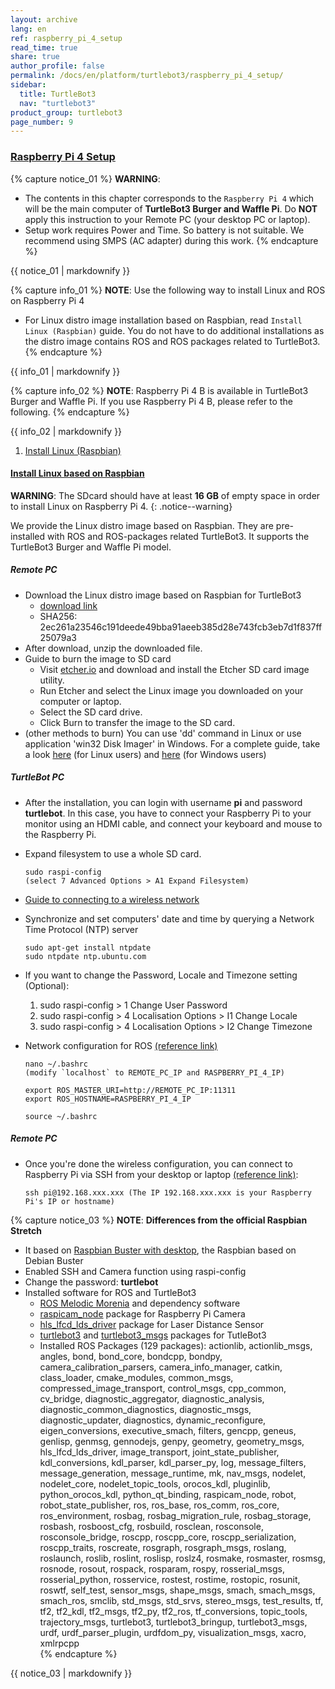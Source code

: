 ```yaml
---
layout: archive
lang: en
ref: raspberry_pi_4_setup
read_time: true
share: true
author_profile: false
permalink: /docs/en/platform/turtlebot3/raspberry_pi_4_setup/
sidebar:
  title: TurtleBot3
  nav: "turtlebot3"
product_group: turtlebot3
page_number: 9
---
```


<div style="counter-reset: h1 6"></div>
<div style="counter-reset: h2 2"></div>
<div style="counter-reset: h3 0"></div>

<!--[dummy Header 1]>
  <h1 id="setup"><a href="#setup">Setup</a></h1>
  <h2 id="sbc-setup"><a href="#sbc-setup">SBC Setup</a></h2>
<![end dummy Header 1]-->

### [Raspberry Pi 4 Setup](#raspberry_pi_4_setup)

{% capture notice_01 %}
**WARNING**:
- The contents in this chapter corresponds to the `Raspberry Pi 4` which will be the main computer of **TurtleBot3 Burger and Waffle Pi**. Do **NOT** apply this instruction to your Remote PC (your desktop PC or laptop).
- Setup work requires Power and Time. So battery is not suitable. We recommend using SMPS (AC adapter) during this work.
{% endcapture %}
<div class="notice--warning">{{ notice_01 | markdownify }}</div>


{% capture info_01 %}
**NOTE**: Use the following way to install Linux and ROS on Raspberry Pi 4
- For Linux distro image installation based on Raspbian, read `Install Linux (Raspbian)` guide. You do not have to do additional installations as the distro image contains ROS and ROS packages related to TurtleBot3.  
{% endcapture %}
<div class="notice--info">{{ info_01 | markdownify }}</div>

{% capture info_02 %}
**NOTE**: Raspberry Pi 4 B is available in TurtleBot3 Burger and Waffle Pi. If you use Raspberry Pi 4 B, please refer to the following.
{% endcapture %}
<div class="notice--info">{{ info_02 | markdownify }}</div>

  1. [Install Linux (Raspbian)][install_linux_based_on_raspbian]

#### [Install Linux based on Raspbian](#install-linux-based-on-raspbian)

**WARNING**: The SDcard should have at least **16 GB** of empty space in order to install Linux on Raspberry Pi 4.
{: .notice--warning}

We provide the Linux distro image based on Raspbian. They are pre-installed with ROS and ROS-packages related TurtleBot3. It supports the TurtleBot3 Burger and Waffle Pi model.  

##### Remote PC
- Download the Linux distro image based on Raspbian for TurtleBot3
  - [download link](http://www.robotis.com/service/download.php?no=new_address_for_raspberry_pi_4)
  - SHA256: 2ec261a23546c191deede49bba91aeeb385d28e743fcb3eb7d1f837ff25079a3
- After download, unzip the downloaded file.
- Guide to burn the image to SD card
  - Visit [etcher.io](https://etcher.io/) and download and install the Etcher SD card image utility.
  - Run Etcher and select the Linux image you downloaded on your computer or laptop.
  - Select the SD card drive.
  - Click Burn to transfer the image to the SD card.
- (other methods to burn) You can use 'dd' command in Linux or use application 'win32 Disk Imager' in Windows. For a complete guide, take a look [here](https://elinux.org/RPi_Easy_SD_Card_Setup#Using_the_Linux_command_line) (for Linux users) and [here](https://elinux.org/RPi_Easy_SD_Card_Setup#Using_the_Win32DiskImager_program) (for Windows users)

##### TurtleBot PC
- After the installation, you can login with username **pi** and password **turtlebot**. In this case, you have to connect your Raspberry Pi to your monitor using an HDMI cable, and connect your keyboard and mouse to the Raspberry Pi.

- Expand filesystem to use a whole SD card.
  ```
  sudo raspi-config
  (select 7 Advanced Options > A1 Expand Filesystem)
  ```

- [Guide to connecting to a wireless network](https://www.raspberrypi.org/learning/software-guide/wifi/)

- Synchronize and set computers' date and time by querying a Network Time Protocol (NTP) server
  ```
  sudo apt-get install ntpdate
  sudo ntpdate ntp.ubuntu.com
  ```

- If you want to change the Password, Locale and Timezone setting (Optional):
  1. sudo raspi-config > 1 Change User Password
  1. sudo raspi-config > 4 Localisation Options > I1 Change Locale
  1. sudo raspi-config > 4 Localisation Options > I2 Change Timezone

- Network configuration for ROS [(reference link)][network_configuration]
	```
	nano ~/.bashrc
	(modify `localhost` to REMOTE_PC_IP and RASPBERRY_PI_4_IP)

	export ROS_MASTER_URI=http://REMOTE_PC_IP:11311
	export ROS_HOSTNAME=RASPBERRY_PI_4_IP
	```

	```
	source ~/.bashrc
	```

##### Remote PC
- Once you're done the wireless configuration, you can connect to Raspberry Pi via SSH from your desktop or laptop [(reference link)][enable_ssh_server_in_raspberry_pi]:
  ```
  ssh pi@192.168.xxx.xxx (The IP 192.168.xxx.xxx is your Raspberry Pi's IP or hostname)
  ```

{% capture notice_03 %}
**NOTE**: **Differences from the official Raspbian Stretch**
- It based on [Raspbian Buster with desktop](https://www.raspberrypi.org/downloads/raspbian/), the Raspbian based on Debian Buster
- Enabled SSH and Camera function using raspi-config
- Change the password: **turtlebot**
- Installed software for ROS and TurtleBot3
  - [ROS Melodic Morenia](http://wiki.ros.org/melodic) and dependency software
  - [raspicam_node](https://github.com/UbiquityRobotics/raspicam_node) package for Raspberry Pi Camera
  - [hls_lfcd_lds_driver](https://github.com/ROBOTIS-GIT/hls_lfcd_lds_driver) package for Laser Distance Sensor
  - [turtlebot3](https://github.com/ROBOTIS-GIT/turtlebot3) and [turtlebot3_msgs](https://github.com/ROBOTIS-GIT/turtlebot3_msgs) packages for TutleBot3
  - Installed ROS Packages (129 packages): actionlib, actionlib_msgs, angles, bond, bond_core, bondcpp, bondpy, camera_calibration_parsers, camera_info_manager, catkin, class_loader, cmake_modules, common_msgs, compressed_image_transport, control_msgs, cpp_common, cv_bridge, diagnostic_aggregator, diagnostic_analysis, diagnostic_common_diagnostics, diagnostic_msgs, diagnostic_updater, diagnostics, dynamic_reconfigure, eigen_conversions, executive_smach, filters, gencpp, geneus, genlisp, genmsg, gennodejs, genpy, geometry, geometry_msgs, hls_lfcd_lds_driver, image_transport, joint_state_publisher, kdl_conversions, kdl_parser, kdl_parser_py, log, message_filters, message_generation, message_runtime, mk, nav_msgs, nodelet, nodelet_core, nodelet_topic_tools, orocos_kdl, pluginlib, python_orocos_kdl, python_qt_binding, raspicam_node, robot, robot_state_publisher, ros, ros_base, ros_comm, ros_core, ros_environment, rosbag, rosbag_migration_rule, rosbag_storage, rosbash, rosboost_cfg, rosbuild, rosclean, rosconsole, rosconsole_bridge, roscpp, roscpp_core, roscpp_serialization, roscpp_traits, roscreate, rosgraph, rosgraph_msgs, roslang, roslaunch, roslib, roslint, roslisp, roslz4, rosmake, rosmaster, rosmsg, rosnode, rosout, rospack, rosparam, rospy, rosserial_msgs, rosserial_python, rosservice, rostest, rostime, rostopic, rosunit, roswtf, self_test, sensor_msgs, shape_msgs, smach, smach_msgs, smach_ros, smclib, std_msgs, std_srvs, stereo_msgs, test_results, tf, tf2, tf2_kdl, tf2_msgs, tf2_py, tf2_ros, tf_conversions, topic_tools, trajectory_msgs, turtlebot3, turtlebot3_bringup, turtlebot3_msgs, urdf, urdf_parser_plugin, urdfdom_py, visualization_msgs, xacro, xmlrpcpp  
{% endcapture %}
<div class="notice--info">{{ notice_03 | markdownify }}</div>

[install_linux_based_on_raspbian]: /docs/en/platform/turtlebot3/raspberry_pi_4_setup/#install-linux-based-on-raspbian
[install_ubuntu]: /docs/en/platform/turtlebot3/joule_setup/#install-linux-ubuntu

[appendix_raspi_cam]: /docs/en/platform/turtlebot3/appendix_raspi_cam/#raspberry-pi-camera
[pc_network_configuration]: /docs/en/platform/turtlebot3/pc_setup/#network-configuration
[network_configuration]: /docs/en/platform/turtlebot3/raspberry_pi_3_setup/#5-network-configuration
[enable_ssh_server_in_raspberry_pi]: /docs/en/platform/turtlebot3/faq/#enable-ssh-server-in-raspberry-pi
